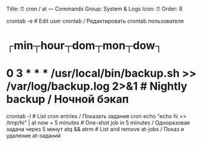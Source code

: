 Title: ⏰ cron / at — Commands
Group: System & Logs
Icon: ⏰
Order: 8

crontab -e                                      # Edit user crontab / Редактировать crontab пользователя
# ┌min┬hour┬dom┬mon┬dow┐
#  0   3    *   *   *   /usr/local/bin/backup.sh >> /var/log/backup.log 2>&1  # Nightly backup / Ночной бэкап
crontab -l                                      # List cron entries / Показать задания cron
echo "echo hi >> /tmp/hi" | at now + 5 minutes  # One-shot job in 5 minutes / Одноразовая задача через 5 минут
atq && atrm <jobid>                             # List and remove at-jobs / Показ и удаление at-заданий

